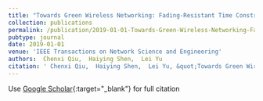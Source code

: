 ```yaml
---
title: "Towards Green Wireless Networking: Fading-Resistant Time Constraint Broadcasts Using Cooperative Communication"
collection: publications
permalink: /publication/2019-01-01-Towards-Green-Wireless-Networking-Fading-Resistant-Time-Constraint-Broadcasts-Using-Cooperative-Communication
pubtype: journal
date: 2019-01-01
venue: 'IEEE Transactions on Network Science and Engineering'
authors:  Chenxi Qiu,  Haiying Shen,  Lei Yu
citation: ' Chenxi Qiu,  Haiying Shen,  Lei Yu, &quot;Towards Green Wireless Networking: Fading-Resistant Time Constraint Broadcasts Using Cooperative Communication.&quot; IEEE Transactions on Network Science and Engineering, 2019.'
---
```

Use [Google Scholar](https://scholar.google.com/scholar?q=Towards+Green+Wireless+Networking:+Fading+Resistant+Time+Constraint+Broadcasts+Using+Cooperative+Communication){:target="_blank"} for full citation